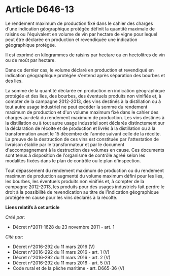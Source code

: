 # Article D646-13

Le rendement maximum de production fixé dans le cahier des charges d'une indication géographique protégée définit la quantité
maximale de raisins ou l'équivalent en volume de vin par hectare de vigne pour lequel peut être déclarée en production et
revendiquée une indication géographique protégée. 

Il est exprimé en kilogrammes de raisins par hectare ou en hectolitres de vin ou de moût par hectare. 

Dans ce dernier cas, le volume déclaré en production et revendiqué en indication géographique protégée s'entend après
séparation des bourbes et des lies. 

La somme de la quantité déclarée en production en indication géographique protégée et des lies, des bourbes, des éventuels
produits non vinifiés et, à compter de la campagne 2012-2013, des vins destinés à la distillation ou à tout autre usage
industriel ne peut excéder la somme du rendement maximum de production et d'un volume maximum fixé dans le cahier des charges
au-delà du rendement maximum de production. Les vins destinés à la distillation ou à tout autre usage industriel sont
déclarés distinctement sur la déclaration de récolte et de production et livrés à la distillation ou à la transformation
avant le 15 décembre de l'année suivant celle de la récolte. La preuve de la destruction de ces vins est constituée par
l'attestation de livraison établie par le transformateur et par le document d'accompagnement à la destruction des volumes en
cause. Ces documents sont tenus à disposition de l'organisme de contrôle agréé selon les modalités fixées dans le plan de
contrôle ou le plan d'inspection. 

Tout dépassement du rendement maximum de production ou du rendement maximum de production augmenté du volume maximum défini
pour les lies, les bourbes, les éventuels produits non vinifiés et, à compter de la campagne 2012-2013, les produits pour des
usages industriels fait perdre le droit à la possibilité de revendication au titre de l'indication géographique protégée en
cause pour les vins déclarés à la récolte.

**Liens relatifs à cet article**

_Créé par_:

  - Décret n°2011-1628 du 23 novembre 2011 - art. 1

_Cité par_:

  - Décret n°2016-292 du 11 mars 2016 (V)
  - Décret n°2016-292 du 11 mars 2016 - art. 1 (V)
  - Décret n°2016-292 du 11 mars 2016 - art. 2 (V)
  - Décret n°2016-292 du 11 mars 2016 - art. 5 (V)
  - Code rural et de la pêche maritime - art. D665-36 (V)
